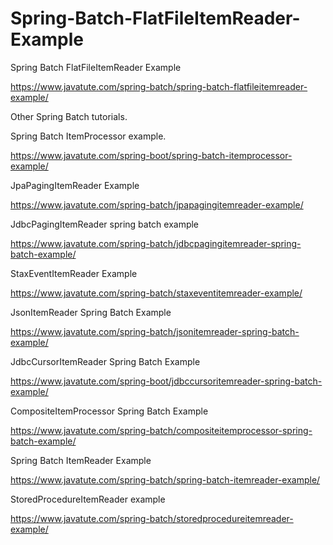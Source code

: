 # Spring-Batch-FlatFileItemReader-Example
Spring Batch FlatFileItemReader Example

https://www.javatute.com/spring-batch/spring-batch-flatfileitemreader-example/

Other Spring Batch tutorials.

Spring Batch ItemProcessor example.

https://www.javatute.com/spring-boot/spring-batch-itemprocessor-example/

JpaPagingItemReader Example

https://www.javatute.com/spring-batch/jpapagingitemreader-example/

JdbcPagingItemReader spring batch example

https://www.javatute.com/spring-batch/jdbcpagingitemreader-spring-batch-example/

StaxEventItemReader Example

https://www.javatute.com/spring-batch/staxeventitemreader-example/

JsonItemReader Spring Batch Example

https://www.javatute.com/spring-batch/jsonitemreader-spring-batch-example/

JdbcCursorItemReader Spring Batch Example

https://www.javatute.com/spring-boot/jdbccursoritemreader-spring-batch-example/

CompositeItemProcessor Spring Batch Example

https://www.javatute.com/spring-batch/compositeitemprocessor-spring-batch-example/

Spring Batch ItemReader Example

https://www.javatute.com/spring-batch/spring-batch-itemreader-example/

StoredProcedureItemReader example

https://www.javatute.com/spring-batch/storedprocedureitemreader-example/
